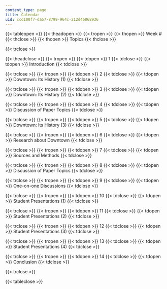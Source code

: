 ```yaml
---
content_type: page
title: Calendar
uid: ccd100f7-da57-8799-964c-212d46868936
---
```


{{< tableopen >}}
{{< theadopen >}}
{{< tropen >}}
{{< thopen >}}
Week #
{{< thclose >}}
{{< thopen >}}
Topics
{{< thclose >}}

{{< trclose >}}

{{< theadclose >}}
{{< tropen >}}
{{< tdopen >}}
1
{{< tdclose >}}
{{< tdopen >}}
Introduction
{{< tdclose >}}

{{< trclose >}}
{{< tropen >}}
{{< tdopen >}}
2
{{< tdclose >}}
{{< tdopen >}}
Downtown: Its History (1)
{{< tdclose >}}

{{< trclose >}}
{{< tropen >}}
{{< tdopen >}}
3
{{< tdclose >}}
{{< tdopen >}}
Downtown: Its History (2)
{{< tdclose >}}

{{< trclose >}}
{{< tropen >}}
{{< tdopen >}}
4
{{< tdclose >}}
{{< tdopen >}}
Discussion of Paper Topics
{{< tdclose >}}

{{< trclose >}}
{{< tropen >}}
{{< tdopen >}}
5
{{< tdclose >}}
{{< tdopen >}}
Downtown: Its History (3)
{{< tdclose >}}

{{< trclose >}}
{{< tropen >}}
{{< tdopen >}}
6
{{< tdclose >}}
{{< tdopen >}}
Research about Downtown
{{< tdclose >}}

{{< trclose >}}
{{< tropen >}}
{{< tdopen >}}
7
{{< tdclose >}}
{{< tdopen >}}
Sources and Methods
{{< tdclose >}}

{{< trclose >}}
{{< tropen >}}
{{< tdopen >}}
8
{{< tdclose >}}
{{< tdopen >}}
Discussion of Paper Topics
{{< tdclose >}}

{{< trclose >}}
{{< tropen >}}
{{< tdopen >}}
9
{{< tdclose >}}
{{< tdopen >}}
One-on-one Discussions
{{< tdclose >}}

{{< trclose >}}
{{< tropen >}}
{{< tdopen >}}
10
{{< tdclose >}}
{{< tdopen >}}
Student Presentations (1)
{{< tdclose >}}

{{< trclose >}}
{{< tropen >}}
{{< tdopen >}}
11
{{< tdclose >}}
{{< tdopen >}}
Student Presentations (2)
{{< tdclose >}}

{{< trclose >}}
{{< tropen >}}
{{< tdopen >}}
12
{{< tdclose >}}
{{< tdopen >}}
Student Presentations (3)
{{< tdclose >}}

{{< trclose >}}
{{< tropen >}}
{{< tdopen >}}
13
{{< tdclose >}}
{{< tdopen >}}
Student Presentations (4)
{{< tdclose >}}

{{< trclose >}}
{{< tropen >}}
{{< tdopen >}}
14
{{< tdclose >}}
{{< tdopen >}}
Conclusion
{{< tdclose >}}

{{< trclose >}}

{{< tableclose >}}